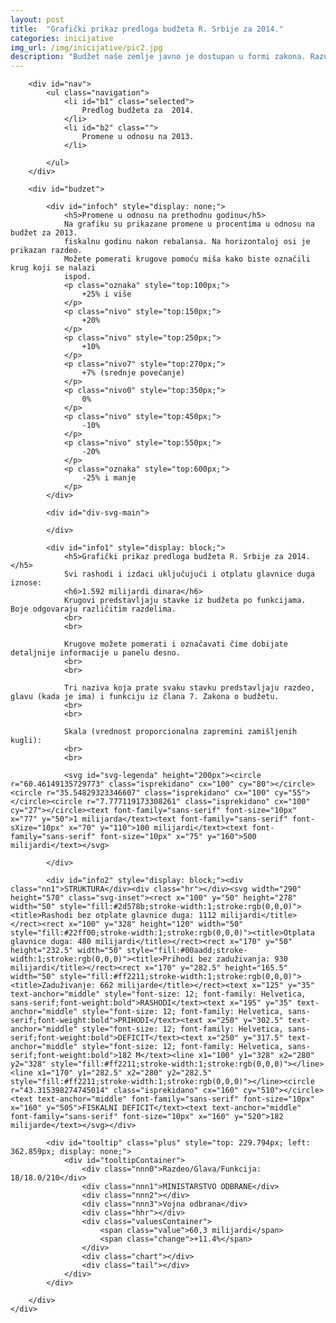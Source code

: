 ```yaml
---
layout: post
title:  "Grafički prikaz predloga budžeta R. Srbije za 2014."
categories: inicijative
img_url: /img/inicijative/pic2.jpg
description: "Budžet naše zemlje javno je dostupan u formi zakona. Razumevanje ovog dokumenta dugog 181 stranu (ili čak 563 strane sa svim objašnjenjima) zahteva dosta znanja, napora i vremena.  Ova vizuelizacija pomaže bržem sagledavanju budžeta i približava ga građanima koji nisu nužno stručnjaci za finansije"
---
```


<script src="{{ site.baseurl }}/js/d3.v3.min.js"></script>
<script src="{{ site.baseurl }}/js/budzet2014p.js"></script>
<script src="{{ site.baseurl }}/js/budzet.info.js"></script>



<div id="vis" class="section">
    <div id="box">

        <div id="nav">
            <ul class="navigation">
                <li id="b1" class="selected">
                    Predlog budžeta za  2014.
                </li>
                <li id="b2" class="">
                    Promene u odnosu na 2013.
                </li>

            </ul>
        </div>

        <div id="budzet">

            <div id="infoch" style="display: none;">
                <h5>Promene u odnosu na prethodnu godinu</h5>
                Na grafiku su prikazane promene u procentima u odnosu na budžet za 2013.
                fiskalnu godinu nakon rebalansa. Na horizontaloj osi je prikazan razdeo.
                Možete pomerati krugove pomoću miša kako biste označili krug koji se nalazi
                ispod.
                <p class="oznaka" style="top:100px;">
                    +25% i više
                </p>
                <p class="nivo" style="top:150px;">
                    +20%
                </p>
                <p class="nivo" style="top:250px;">
                    +10%
                </p>
                <p class="nivo7" style="top:270px;">
                    +7% (srednje povećanje)
                </p>
                <p class="nivo0" style="top:350px;">
                    0%
                </p>
                <p class="nivo" style="top:450px;">
                    -10%
                </p>
                <p class="nivo" style="top:550px;">
                    -20%
                </p>
                <p class="oznaka" style="top:600px;">
                    -25% i manje
                </p>
            </div>

            <div id="div-svg-main">
               
            </div>

            <div id="info1" style="display: block;">
                <h5>Grafički prikaz predloga budžeta R. Srbije za 2014.</h5>
                Svi rashodi i izdaci uključujući i otplatu glavnice duga iznose:
                <h6>1.592 milijardi dinara</h6>
                Krugovi predstavljaju stavke iz budžeta po funkcijama. Boje odgovaraju različitim razdelima.
                <br>
                <br>

                Krugove možete pomerati i označavati čime dobijate detaljnije informacije u panelu desno.
                <br>
                <br>

                Tri naziva koja prate svaku stavku predstavljaju razdeo, glavu (kada je ima) i funkciju iz člana 7. Zakona o budžetu.
                <br>
                <br>

                Skala (vrednost proporcionalna zapremini zamišljenih kugli):
                <br>
                <br>

                <svg id="svg-legenda" height="200px"><circle r="60.46149135729773" class="isprekidano" cx="100" cy="80"></circle><circle r="35.54829323346607" class="isprekidano" cx="100" cy="55"></circle><circle r="7.777119173308261" class="isprekidano" cx="100" cy="27"></circle><text font-family="sans-serif" font-size="10px" x="77" y="50">1 milijarda</text><text font-family="sans-serif" font-sXize="10px" x="70" y="110">100 milijardi</text><text font-family="sans-serif" font-size="10px" x="75" y="160">500 milijardi</text></svg>

            </div>

            <div id="info2" style="display: block;"><div class="nn1">STRUKTURA</div><div class="hr"></div><svg width="290" height="570" class="svg-inset"><rect x="100" y="50" height="278" width="50" style="fill:#2d578b;stroke-width:1;stroke:rgb(0,0,0)"><title>Rashodi bez otplate glavnice duga: 1112 milijardi</title></rect><rect x="100" y="328" height="120" width="50" style="fill:#22ff00;stroke-width:1;stroke:rgb(0,0,0)"><title>Otplata glavnice duga: 480 milijardi</title></rect><rect x="170" y="50" height="232.5" width="50" style="fill:#00aadd;stroke-width:1;stroke:rgb(0,0,0)"><title>Prihodi bez zaduživanja: 930 milijardi</title></rect><rect x="170" y="282.5" height="165.5" width="50" style="fill:#ff2211;stroke-width:1;stroke:rgb(0,0,0)"><title>Zaduživanje: 662 milijarde</title></rect><text x="125" y="35" text-anchor="middle" style="font-size: 12; font-family: Helvetica, sans-serif;font-weight:bold">RASHODI</text><text x="195" y="35" text-anchor="middle" style="font-size: 12; font-family: Helvetica, sans-serif;font-weight:bold">PRIHODI</text><text x="250" y="302.5" text-anchor="middle" style="font-size: 12; font-family: Helvetica, sans-serif;font-weight:bold">DEFICIT</text><text x="250" y="317.5" text-anchor="middle" style="font-size: 12; font-family: Helvetica, sans-serif;font-weight:bold">182 M</text><line x1="100" y1="328" x2="280" y2="328" style="fill:#ff2211;stroke-width:1;stroke:rgb(0,0,0)"></line><line x1="170" y1="282.5" x2="280" y2="282.5" style="fill:#ff2211;stroke-width:1;stroke:rgb(0,0,0)"></line><circle r="43.315398274745014" class="isprekidano" cx="160" cy="510"></circle><text text-anchor="middle" font-family="sans-serif" font-size="10px" x="160" y="505">FISKALNI DEFICIT</text><text text-anchor="middle" font-family="sans-serif" font-size="10px" x="160" y="520">182 milijarde</text></svg></div>

            <div id="tooltip" class="plus" style="top: 229.794px; left: 362.859px; display: none;">
                <div id="tooltipContainer">
                    <div class="nnn0">Razdeo/Glava/Funkcija: 18/18.0/210</div>
                    <div class="nnn1">MINISTARSTVO ODBRANE</div>
                    <div class="nnn2"></div>
                    <div class="nnn3">Vojna odbrana</div>
                    <div class="hhr"></div>
                    <div class="valuesContainer">
                        <span class="value">60,3 milijardi</span>
                        <span class="change">+11.4%</span>
                    </div>
                    <div class="chart"></div>
                    <div class="tail"></div>
                </div>
            </div>

        </div>
    </div>
</div>